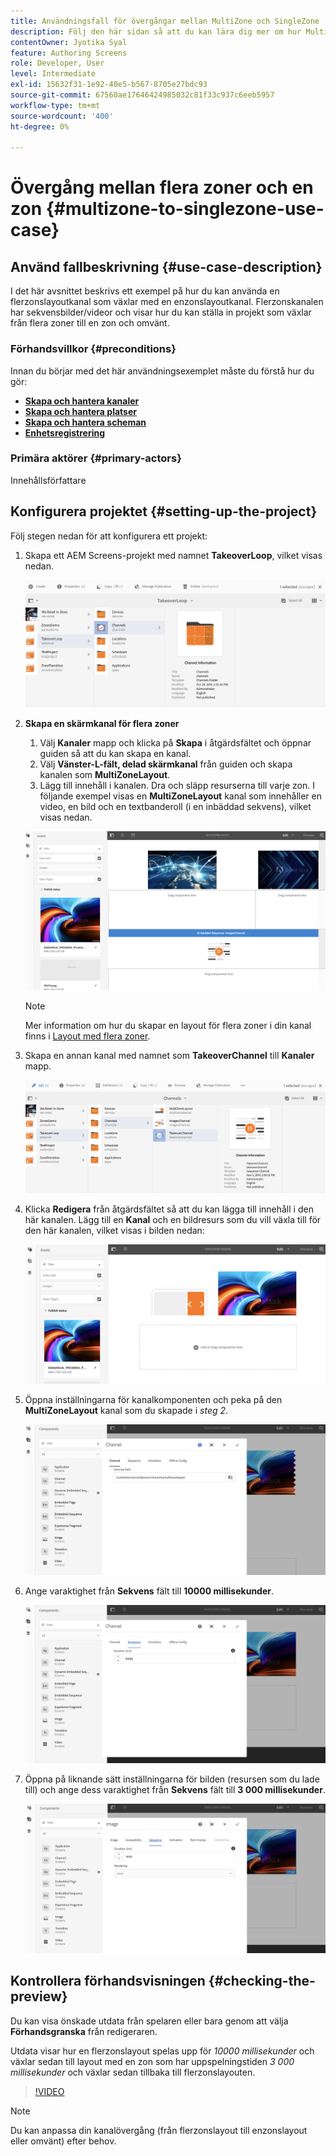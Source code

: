 ```yaml
---
title: Användningsfall för övergångar mellan MultiZone och SingleZone
description: Följ den här sidan så att du kan lära dig mer om hur MultiZone till SingleZone-övergångar används.
contentOwner: Jyotika Syal
feature: Authoring Screens
role: Developer, User
level: Intermediate
exl-id: 15632f31-1e92-40e5-b567-8705e27bdc93
source-git-commit: 67560ae17646424985032c81f33c937c6eeb5957
workflow-type: tm+mt
source-wordcount: '400'
ht-degree: 0%

---
```


# Övergång mellan flera zoner och en zon {#multizone-to-singlezone-use-case}

## Använd fallbeskrivning {#use-case-description}

I det här avsnittet beskrivs ett exempel på hur du kan använda en flerzonslayoutkanal som växlar med en enzonslayoutkanal. Flerzonskanalen har sekvensbilder/videor och visar hur du kan ställa in projekt som växlar från flera zoner till en zon och omvänt.

### Förhandsvillkor {#preconditions}

Innan du börjar med det här användningsexemplet måste du förstå hur du gör:

* **[Skapa och hantera kanaler](managing-channels.md)**
* **[Skapa och hantera platser](managing-locations.md)**
* **[Skapa och hantera scheman](managing-schedules.md)**
* **[Enhetsregistrering](device-registration.md)**

### Primära aktörer {#primary-actors}

Innehållsförfattare

## Konfigurera projektet {#setting-up-the-project}

Följ stegen nedan för att konfigurera ett projekt:

1. Skapa ett AEM Screens-projekt med namnet **TakeoverLoop**, vilket visas nedan.

   ![resurs](assets/mz-to-sz1.png)


1. **Skapa en skärmkanal för flera zoner**

   1. Välj **Kanaler** mapp och klicka på **Skapa** i åtgärdsfältet och öppnar guiden så att du kan skapa en kanal.
   1. Välj **Vänster-L-fält, delad skärmkanal** från guiden och skapa kanalen som **MultiZoneLayout**.
   1. Lägg till innehåll i kanalen. Dra och släpp resurserna till varje zon. I följande exempel visas en **MultiZoneLayout** kanal som innehåller en video, en bild och en textbanderoll (i en inbäddad sekvens), vilket visas nedan.

   ![resurs](assets/mz-to-sz2.png)

   >[!NOTE]
   >
   >Mer information om hur du skapar en layout för flera zoner i din kanal finns i [Layout med flera zoner](multi-zone-layout-aem-screens.md).


1. Skapa en annan kanal med namnet som **TakeoverChannel** till **Kanaler** mapp.

   ![resurs](assets/mz-to-sz3.png)

1. Klicka **Redigera** från åtgärdsfältet så att du kan lägga till innehåll i den här kanalen. Lägg till en **Kanal** och en bildresurs som du vill växla till för den här kanalen, vilket visas i bilden nedan:

   ![resurs](assets/mz-to-sz4.png)

1. Öppna inställningarna för kanalkomponenten och peka på den **MultiZoneLayout** kanal som du skapade i *steg 2*.

   ![resurs](assets/mz-to-sz5.png)

1. Ange varaktighet från **Sekvens** fält till **10000 millisekunder**.

   ![resurs](assets/mz-to-sz6.png)

1. Öppna på liknande sätt inställningarna för bilden (resursen som du lade till) och ange dess varaktighet från **Sekvens** fält till **3 000 millisekunder**.

   ![resurs](assets/mz-to-sz7.png)

## Kontrollera förhandsvisningen {#checking-the-preview}

Du kan visa önskade utdata från spelaren eller bara genom att välja **Förhandsgranska** från redigeraren.

Utdata visar hur en flerzonslayout spelas upp för *10000 millisekunder* och växlar sedan till layout med en zon som har uppspelningstiden *3 000 millisekunder* och växlar sedan tillbaka till flerzonslayouten.

>[!VIDEO](https://video.tv.adobe.com/v/30366)

>[!NOTE]
>
>Du kan anpassa din kanalövergång (från flerzonslayout till enzonslayout eller omvänt) efter behov.
